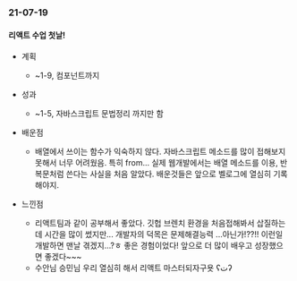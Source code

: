 ### 21-07-19
#### 리액트 수업 첫날!

- 계획 
    - ~1-9, 컴포넌트까지

- 성과 
    - ~1-5, 자바스크립트 문법정리 까지만 함

- 배운점 
    -  배열에서 쓰이는 함수가 익숙하지 않다. 자바스크립트 메소드를 많이 접해보지 못해서 너무 어려웠음. 특히 from... 실제 웹개발에서는 배열 메소드를 이용, 반복문처럼 쓴다는 사실을 처음 알았다. 배운것들은 앞으로 벨로그에 열심히 기록해야지.

- 느낀점 
    - 리액트팀과 같이 공부해서 좋았다. 깃헙 브렌치 환경을 처음접해봐서 삽질하는데 시간을 많이 썼지만... 개발자의 덕목은 문제해결능력 ...아닌가!??!! 이런일 개발하면 맨날 겪겠지...?ㅎ 좋은 경험이었다! 앞으로 더 많이 배우고 성장했으면 좋겠다~~~ 
    - 수안님 승민님 우리 열심히 해서 리액트 마스터되자구욧 ʕتʔ